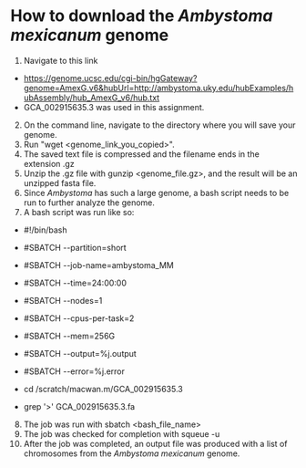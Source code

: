 # How to download the _Ambystoma mexicanum_ genome 

1. Navigate to this link
  - https://genome.ucsc.edu/cgi-bin/hgGateway?genome=AmexG.v6&hubUrl=http://ambystoma.uky.edu/hubExamples/hubAssembly/hub_AmexG_v6/hub.txt
  - GCA_002915635.3 was used in this assignment. 
2. On the command line, navigate to the directory where you will save your genome. 
3. Run "wget <genome_link_you_copied>".
4. The saved text file is compressed and the filename ends in the extension .gz 
5. Unzip the .gz file with gunzip <genome_file.gz>, and the result will be an unzipped fasta file.
6. Since _Ambystoma_ has such a large genome, a bash script needs to be run to further analyze the genome. 
7. A bash script was run like so:

-  #!/bin/bash
- #SBATCH --partition=short
- #SBATCH --job-name=ambystoma_MM
- #SBATCH --time=24:00:00
- #SBATCH --nodes=1
- #SBATCH --cpus-per-task=2
- #SBATCH --mem=256G
- #SBATCH --output=%j.output
- #SBATCH --error=%j.error

- cd /scratch/macwan.m/GCA_002915635.3
- grep '>' GCA_002915635.3.fa

8. The job was run with sbatch <bash_file_name>
9. The job was checked for completion with squeue -u <username>
10. After the job was completed, an output file was produced with a list of chromosomes from the _Ambystoma mexicanum_ genome. 
